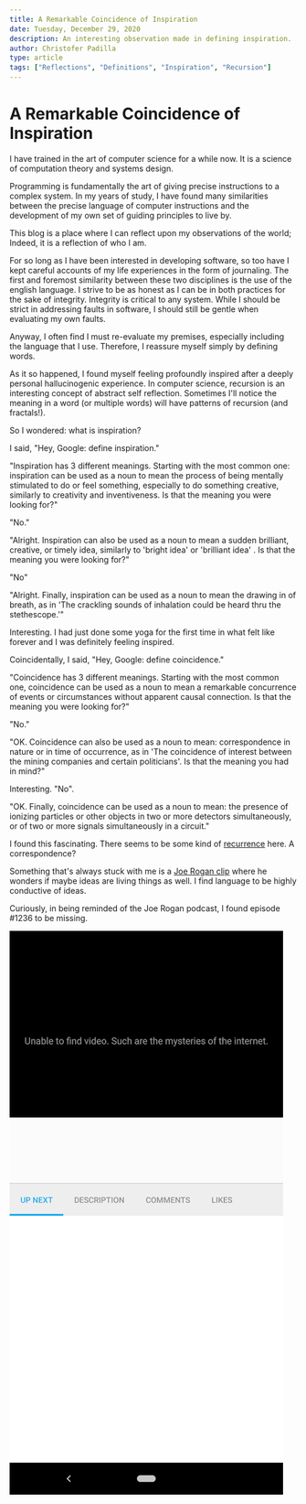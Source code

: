 ```yaml
---
title: A Remarkable Coincidence of Inspiration
date: Tuesday, December 29, 2020
description: An interesting observation made in defining inspiration.
author: Christofer Padilla
type: article
tags: ["Reflections", "Definitions", "Inspiration", "Recursion"]
---
```


# A Remarkable Coincidence of Inspiration

I have trained in the art of computer science for a while now. It is a science of computation theory and systems design.

Programming is fundamentally the art of giving precise instructions to a complex system. In my years of study, I have found many similarities between the precise language of computer instructions and the development of my own set of guiding principles to live by.

This blog is a place where I can reflect upon my observations of the world; Indeed, it is a reflection of who I am.

For so long as I have been interested in developing software, so too have I kept careful accounts of my life experiences in the form of journaling. The first and foremost similarity between these two disciplines is the use of the english language. I strive to be as honest as I can be in both practices for the sake of integrity. Integrity is critical to any system. While I should be strict in addressing faults in software, I should still be gentle when evaluating my own faults.

Anyway, I often find I must re-evaluate my premises, especially including the language that I use. Therefore, I reassure myself simply by defining words.

As it so happened, I found myself feeling profoundly inspired after a deeply personal hallucinogenic experience. In computer science, recursion is an interesting concept of abstract self reflection. Sometimes I'll notice the meaning in a word (or multiple words) will have patterns of recursion (and fractals!).

So I wondered: what is inspiration?

I said, "Hey, Google: define inspiration."

"Inspiration has 3 different meanings. Starting with the most common one: inspiration can be used as a noun to mean the process of being mentally stimulated to do or feel something, especially to do something creative, similarly to creativity and inventiveness. Is that the meaning you were looking for?"

"No."

"Alright. Inspiration can also be used as a noun to mean a sudden brilliant, creative, or timely idea, similarly to 'bright idea' or 'brilliant idea' . Is that the meaning you were looking for?"

"No"

"Alright. Finally, inspiration can be used as a noun to mean the drawing in of breath, as in 'The crackling sounds of inhalation could be heard thru the stethescope.'"

Interesting. I had just done some yoga for the first time in what felt like forever and I was definitely feeling inspired.

Coincidentally, I said, "Hey, Google: define coincidence."

"Coincidence has 3 different meanings. Starting with the most common one, coincidence can be used as a noun to mean a remarkable concurrence of events or circumstances without apparent causal connection. Is that the meaning you were looking for?"

"No."

"OK. Coincidence can also be used as a noun to mean: correspondence in nature or in time of occurrence, as in 'The coincidence of interest between the mining companies and certain politicians'. Is that the meaning you had in mind?"

Interesting. "No".

"OK. Finally, coincidence can be used as a noun to mean: the presence of ionizing particles or other objects in two or more detectors simultaneously, or of two or more signals simultaneously in a circuit."

I found this fascinating. There seems to be some kind of [recurrence](https://www.google.com/search?q=recursion) here. A correspondence?

Something that's always stuck with me is a [Joe Rogan clip](https://www.youtube.com/watch?v=m9jvdaxdRjo) where he wonders if maybe ideas are living things as well. I find language to be highly conductive of ideas.

Curiously, in being reminded of the Joe Rogan podcast, I found episode #1236 to be missing.

![Such are the mysteries of the internet](/images/mystery.png)

<TagLinks />

<Comments />




